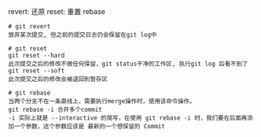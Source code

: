 revert: 还原
reset: 重置
rebase
```git
# git revert
放弃某次提交, 但之前的提交日志仍会保留在git log中
```
```git
# git reset
git reset --hard
此次提交之后的修改不做任何保留，git status干净的工作区, 执行git log 后看不到了
git reset --soft
此次提交之后的修改会被退回到暂存区
```
```git
# git rebase 
当两个分支不在一条直线上，需要执行merge操作时，使用该命令操作。
git rebase -i 合并多个commit
-i 实际上就是 --interactive 的简写，在使用 git rebase -i 时，我们要在后面再添加一个参数，这个参数应该是 最新的一个想保留的 Commit
```